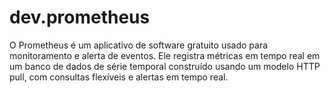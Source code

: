 # dev.prometheus
O Prometheus é um aplicativo de software gratuito usado para monitoramento e alerta de eventos. Ele registra métricas em tempo real em um banco de dados de série temporal construído usando um modelo HTTP pull, com consultas flexíveis e alertas em tempo real.
